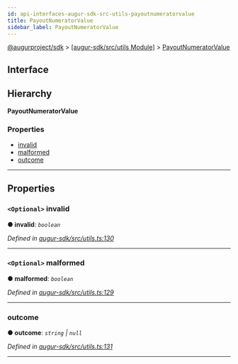 ```yaml
---
id: api-interfaces-augur-sdk-src-utils-payoutnumeratorvalue
title: PayoutNumeratorValue
sidebar_label: PayoutNumeratorValue
---
```


[@augurproject/sdk](api-readme.md) > [[augur-sdk/src/utils Module]](api-modules-augur-sdk-src-utils-module.md) > [PayoutNumeratorValue](api-interfaces-augur-sdk-src-utils-payoutnumeratorvalue.md)

## Interface

## Hierarchy

**PayoutNumeratorValue**

### Properties

* [invalid](api-interfaces-augur-sdk-src-utils-payoutnumeratorvalue.md#invalid)
* [malformed](api-interfaces-augur-sdk-src-utils-payoutnumeratorvalue.md#malformed)
* [outcome](api-interfaces-augur-sdk-src-utils-payoutnumeratorvalue.md#outcome)

---

## Properties

<a id="invalid"></a>

### `<Optional>` invalid

**● invalid**: *`boolean`*

*Defined in [augur-sdk/src/utils.ts:130](https://github.com/AugurProject/augur/blob/304ca83772/packages/augur-sdk/src/utils.ts#L130)*

___
<a id="malformed"></a>

### `<Optional>` malformed

**● malformed**: *`boolean`*

*Defined in [augur-sdk/src/utils.ts:129](https://github.com/AugurProject/augur/blob/304ca83772/packages/augur-sdk/src/utils.ts#L129)*

___
<a id="outcome"></a>

###  outcome

**● outcome**: *`string` \| `null`*

*Defined in [augur-sdk/src/utils.ts:131](https://github.com/AugurProject/augur/blob/304ca83772/packages/augur-sdk/src/utils.ts#L131)*

___

